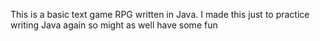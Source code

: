 This is a basic text game RPG written in Java.
I made this just to practice writing Java again so might as well have some fun